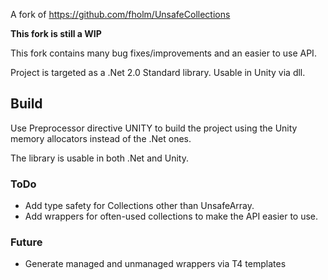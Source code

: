 A fork of https://github.com/fholm/UnsafeCollections

**This fork is still a WIP**

This fork contains many bug fixes/improvements and an easier to use API.

Project is targeted as a .Net 2.0 Standard library. Usable in Unity via dll.

## Build
Use Preprocessor directive UNITY to build the project using the Unity memory allocators instead of the .Net ones.

The library is usable in both .Net and Unity.


### ToDo
- Add type safety for Collections other than UnsafeArray.
- Add wrappers for often-used collections to make the API easier to use.

### Future
- Generate managed and unmanaged wrappers via T4 templates

